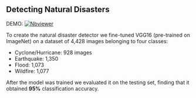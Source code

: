 ## Detecting Natural Disasters 

DEMO:  [![Nbviewer](https://github.com/jupyter/design/blob/master/logos/Badges/nbviewer_badge.svg)](https://nbviewer.jupyter.org/github/shejz/Disaster-Detection/blob/main/Detecting%20Natural%20Disasters/natural_disaster_detection.ipynb)

To create the natural disaster detector we fine-tuned VGG16 (pre-trained on ImageNet) on a dataset of 4,428 images belonging to four classes:

- Cyclone/Hurricane: 928 images
- Earthquake: 1,350
- Flood: 1,073
- Wildfire: 1,077

After the model was trained we evaluated it on the testing set, finding that it obtained **95%** classification accuracy.


